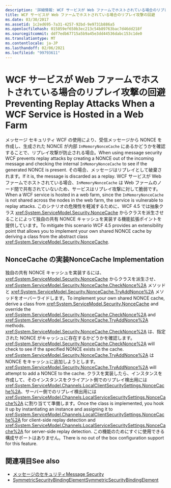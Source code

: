 ```yaml
---
description: '詳細情報: WCF サービスが Web ファームでホストされている場合のリプレイ攻撃の防止'
title: WCF サービスが Web ファームでホストされている場合のリプレイ攻撃の回避
ms.date: 03/30/2017
ms.assetid: 1c2ed695-7a31-4257-92bd-9e9731b886a5
ms.openlocfilehash: 015059ef650b3ec213c54b89763bac7d46dd218f
ms.sourcegitcommit: ddf7edb67715a5b9a45e3dd44536dabc153c1de0
ms.translationtype: MT
ms.contentlocale: ja-JP
ms.lasthandoff: 02/06/2021
ms.locfileid: "99793611"
---
```

# <a name="preventing-replay-attacks-when-a-wcf-service-is-hosted-in-a-web-farm"></a><span data-ttu-id="58f5d-103">WCF サービスが Web ファームでホストされている場合のリプレイ攻撃の回避</span><span class="sxs-lookup"><span data-stu-id="58f5d-103">Preventing Replay Attacks When a WCF Service is Hosted in a Web Farm</span></span>

<span data-ttu-id="58f5d-104">メッセージ セキュリティ WCF の使用により、受信メッセージから NONCE を作成し、生成された NONCE が内部 `InMemoryNonceCache` にあるかどうかを確認することで、リプレイ攻撃が防止される場合。</span><span class="sxs-lookup"><span data-stu-id="58f5d-104">When using message security WCF prevents replay attacks by creating a NONCE out of the incoming message and checking the internal `InMemoryNonceCache` to see if the generated NONCE is present.</span></span> <span data-ttu-id="58f5d-105">その場合、メッセージはリプレイとして破棄されます。</span><span class="sxs-lookup"><span data-stu-id="58f5d-105">If it is, the message is discarded as a replay.</span></span> <span data-ttu-id="58f5d-106">WCF サービスが Web ファームでホストされている場合、`InMemoryNonceCache` は Web ファームのノード間で共有されていないため、サービスはリプレイ攻撃に対して脆弱です。</span><span class="sxs-lookup"><span data-stu-id="58f5d-106">When a WCF service is hosted in a web farm, since the `InMemoryNonceCache` is not shared across the nodes in the web farm, the service is vulnerable to replay attacks.</span></span>  <span data-ttu-id="58f5d-107">このシナリオの危険性を軽減するために、WCF 4.5 では抽象クラス <xref:System.ServiceModel.Security.NonceCache> からクラスを派生させることによって独自の共有 NONCE キャッシュを実装する機能拡張ポイントを提供しています。</span><span class="sxs-lookup"><span data-stu-id="58f5d-107">To mitigate this scenario WCF 4.5 provides an extensibility point that allows you to implement your own shared NONCE cache by deriving a class from the abstract class <xref:System.ServiceModel.Security.NonceCache>.</span></span>  
  
## <a name="noncecache-implementation"></a><span data-ttu-id="58f5d-108">NonceCache の実装</span><span class="sxs-lookup"><span data-stu-id="58f5d-108">NonceCache Implementation</span></span>  

 <span data-ttu-id="58f5d-109">独自の共有 NONCE キャッシュを実装するには、<xref:System.ServiceModel.Security.NonceCache> からクラスを派生させ、<xref:System.ServiceModel.Security.NonceCache.CheckNonce%2A> メソッドと <xref:System.ServiceModel.Security.NonceCache.TryAddNonce%2A> メソッドをオーバーライドします。</span><span class="sxs-lookup"><span data-stu-id="58f5d-109">To implement your own shared NONCE cache, derive a class from <xref:System.ServiceModel.Security.NonceCache> and override the <xref:System.ServiceModel.Security.NonceCache.CheckNonce%2A> and <xref:System.ServiceModel.Security.NonceCache.TryAddNonce%2A> methods.</span></span> <span data-ttu-id="58f5d-110"><xref:System.ServiceModel.Security.NonceCache.CheckNonce%2A> は、指定された NONCE がキャッシュに存在するかどうかを確認します。</span><span class="sxs-lookup"><span data-stu-id="58f5d-110"><xref:System.ServiceModel.Security.NonceCache.CheckNonce%2A> will check to see if the specified NONCE exists in the cache.</span></span> <span data-ttu-id="58f5d-111"><xref:System.ServiceModel.Security.NonceCache.TryAddNonce%2A> は NONCE をキャッシュに追加しようとします。</span><span class="sxs-lookup"><span data-stu-id="58f5d-111"><xref:System.ServiceModel.Security.NonceCache.TryAddNonce%2A> will attempt to add a NONCE to the cache.</span></span> <span data-ttu-id="58f5d-112">クラスを実装したら、インスタンスを作成して、そのインスタンスをクライアント側でのリプレイ検出用には <xref:System.ServiceModel.Channels.LocalClientSecuritySettings.NonceCache%2A>、サーバー側でのリプレイ検出用には <xref:System.ServiceModel.Channels.LocalServiceSecuritySettings.NonceCache%2A> に割り当てて準備します。</span><span class="sxs-lookup"><span data-stu-id="58f5d-112">Once the class is implemented, you hook it up by instantiating an instance and assigning it to <xref:System.ServiceModel.Channels.LocalClientSecuritySettings.NonceCache%2A> for client-side replay detection and <xref:System.ServiceModel.Channels.LocalServiceSecuritySettings.NonceCache%2A> for server-side replay detection.</span></span> <span data-ttu-id="58f5d-113">この機能のためにすぐに使用できる構成サポートはありません。</span><span class="sxs-lookup"><span data-stu-id="58f5d-113">There is no out of the box configuration support for this feature.</span></span>  
  
## <a name="see-also"></a><span data-ttu-id="58f5d-114">関連項目</span><span class="sxs-lookup"><span data-stu-id="58f5d-114">See also</span></span>

- [<span data-ttu-id="58f5d-115">メッセージのセキュリティ</span><span class="sxs-lookup"><span data-stu-id="58f5d-115">Message Security</span></span>](message-security-in-wcf.md)
- [<span data-ttu-id="58f5d-116">SymmetricSecurityBindingElement</span><span class="sxs-lookup"><span data-stu-id="58f5d-116">SymmetricSecurityBindingElement</span></span>](../diagnostics/wmi/symmetricsecuritybindingelement.md)
